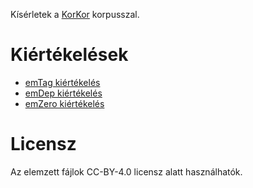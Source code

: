 Kísérletek a [KorKor](https://github.com/vadno/korkor_pilot) korpusszal.

# Kiértékelések
* [emTag kiértékelés](kiertekeles/emtag_eval)
* [emDep kiértékelés](kiertekeles/emdep_eval)
* [emZero kiértékelés](kiertekeles/emzero_eval)

# Licensz
Az elemzett fájlok CC-BY-4.0 licensz alatt használhatók.